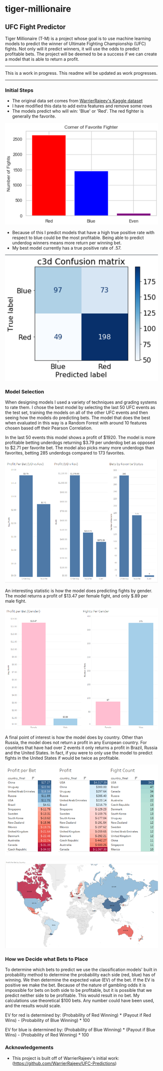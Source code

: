 # tiger-millionaire
## UFC Fight Predictor

Tiger Millionaire (T-M) is a project whose goal is to use machine learning models to predict the winner of Ultimate Fighting Championship (UFC) fights. Not only will it predict winners, it will use the odds to predict profitable bets. The project will be deemed to be a success if we can create a model that is able to return a profit.  

***
This is a work in progress.  This readme will be updated as work progresses.

***
### Initial Steps

* The original data set comes from [WarrierRajeev's Kaggle dataset](https://www.kaggle.com/rajeevw/ufcdata/)
* I have modified this data to add extra features and remove some rows
* The models predict who will win: 'Blue' or 'Red'.  The red fighter is generally the favorite.

![Red = 2629, Blue = 1459, Draw = 79](images/ss2.PNG)

* Because of this I predict models that have a high true positive rate with respect to blue could be the most profitable.  Being able to predict underdog winners means more return per winning bet.
* My best model currently has a true positive rate of .57.

![TP = 97, FN = 73, TN = 198, FP = 49](images/ss1.PNG)

### Model Selection

When designing models I used a variety of techniques and grading systems to rate them.  I chose the best model by selecting the last 50 UFC events as the test set, training the models on all of the other UFC events and then seeing how the models do predicting bets.  The model that does the best when evaluated in this way is a Random Forest with around 10 features chosen based off their Pearson Correlation.

In the last 50 events this model shows a profit of $1920.  The model is more profitable betting underdogs returning $3.79 per underdog bet as opposed to $2.71 per favorite bet.  The model also picks many more underdogs than favorites, betting 285 underdogs compared to 173 favorites.

![Bar Chart showing Underdog/Favorite Distribution](images/ss3.PNG)

An interesting statistic is how the model does predicting fights by gender.  The model returns a profit of $13.47 per female fight, and only $.89 per male fight.

![Bar Chart showing Male/Female Distribution](images/ss4.PNG)

A final point of interest is how the model does by country.  Other than Russia, the model does not return a profit in any European country.  For countries that have had over 2 events it only returns a profit in Brazil, Russia and the United States.  In fact, if you were to only use the model to predict fights in the United States if would be twice as profitable.

![Highlight Tables Showing Country Distribution](images/ss6.PNG)

![World Map Showing Country Distribution](images/ss5.PNG)

### How we Decide what Bets to Place
To determine which bets to predict we use the classification models' built in probability method to determine the probability each side (red, blue) has of winning.  We then determine the expected value (EV) of the bet.  If the EV is positive we make the bet.  Because of the nature of gambling odds it is impossible for bets on both side to be profitable, but it is possible that we predict neither side to be profitable.  This would result in no bet.  My calculations use theoretical $100 bets.  Any number could have been used, and the results would scale.

EV for red is determined by: (Probability of Red Winning) * (Payout if Red Wins) - (Probability of Blue Winning) * 100

EV for blue is determined by: (Probability of Blue Winning) * (Payout if Blue Wins) - (Probability of Red Winning) * 100

### Acknowledgements

* This project is built off of WarrierRajeev's initial work: (https://github.com/WarrierRajeev/UFC-Predictions)
